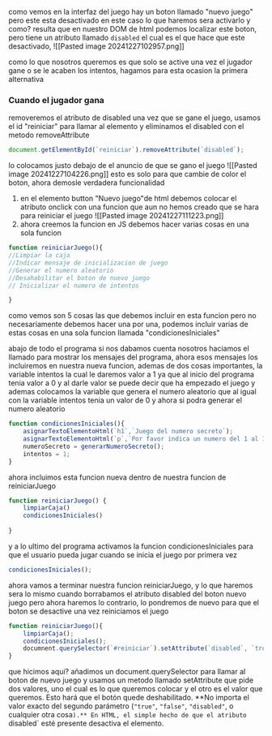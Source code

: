 como vemos en la interfaz del juego hay un boton llamado "nuevo juego" pero este esta desactivado 
en este caso lo que haremos sera activarlo y como? 
resulta que en nuestro DOM de html podemos localizar este boton, pero tiene un atributo llamado `disabled` el cual es el que hace que este desactivado,
![[Pasted image 20241227102957.png]] 

como lo  que nosotros queremos es que solo se active una vez el jugador gane o se le acaben los intentos, hagamos para esta ocasion la primera alternativa
### Cuando el jugador gana
removeremos el atributo de disabled una vez que se gane el juego, usamos el id "reiniciar" para llamar al elemento y eliminamos el disabled con el metodo removeAttribute 
```javascript
document.getElementById(`reiniciar`).removeAttribute(`disabled`);
```
lo colocamos justo debajo de el anuncio de que se gano el juego 
![[Pasted image 20241227104226.png]]
esto es solo para que cambie de color el boton, ahora demosle verdadera funcionalidad
1. en el elemento button "Nuevo juego"de html debemos colocar el atributo onclick con una funcion que aun no hemos creado que se hara para reiniciar el juego 
![[Pasted image 20241227111223.png]]
2. ahora creemos la funcion en JS
debemos hacer varias cosas en una sola funcion 
```javascript
function reiniciarJuego(){
//Limpiar la caja
//Indicar mensaje de inicializacion de juego 
//Generar el numero aleatorio
//Desahabilitar el boton de nuevo juego 
// Inicializar el numero de intentos

}
```
como vemos son 5 cosas las que debemos incluir en esta funcion
pero no necesariamente debemos hacer una por una, podemos incluir varias de estas cosas en una sola funcion llamada "condicionesIniciales"

abajo de todo el programa si nos dabamos cuenta nosotros haciamos el llamado para mostrar los mensajes del programa, ahora esos mensajes los incluiremos en nuestra nueva funcion, ademas de dos cosas importantes, la variable intentos la cual le daremos valor a 1 ya que al inicio del programa tenia valor a 0 y al darle valor se puede decir que ha empezado el juego y ademas colocamos la variable que genera el numero aleatorio que al igual con la variable intentos tenia un valor de 0 y ahora si podra generar el numero aleatorio

```javascript
function condicionesIniciales(){
	asignarTextoElementoHtml(`h1`,`Juego del numero secreto`);
	asignarTextoElementoHtml(`p`,`Por favor indica un numero del 1 al 10`);
	numeroSecreto = generarNumeroSecreto();
	intentos = 1;
}
```

ahora incluimos esta funcion nueva dentro de nuestra funcion de reiniciarJuego

```javascript
function reiniciarJuego() {
	limpiarCaja()
	condicionesIniciales()
	
}
```

y a lo ultimo del programa activamos la funcion condicionesIniciales para que el usuario pueda jugar cuando se inicia el juego por primera vez 

```javascript
condicionesIniciales();
```

ahora vamos a terminar nuestra funcion reiniciarJuego, y lo que haremos sera lo mismo cuando borrabamos el atributo disabled del boton nuevo juego pero ahora haremos lo contrario, lo pondremos de nuevo para que el boton se desactive una vez reiniciamos el juego 

```javascript
function reiniciarJuego(){
	limpiarCaja();
	condicionesIniciales();
	documnent.querySelector(`#reiniciar`).setAttribute(`disabled`, `true`);
}
```
que hicimos aqui? añadimos un document.querySelector para llamar al boton de nuevo juego y usamos un metodo llamado setAttribute que pide dos valores, uno el cual es lo que queremos colocar y el otro es el valor que queremos. Esto hará que el botón quede deshabilitado. **No importa el valor exacto del segundo parámetro (`"true"`, `"false"`, `"disabled"`, o cualquier otra cosa`).** En HTML, el simple hecho de que el atributo` disabled` esté presente desactiva el elemento.



